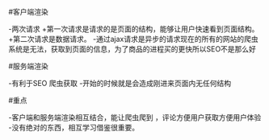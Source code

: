#客户端渲染

-两次请求
 +第一次请求是请求的是页面的结构，能够让用户快速看到页面结构。
 +第二次请求是数据请求。
-通过ajax请求是异步的请求现在的所有的网站的爬虫系统是无法，获取到页面的信息，为了商品的进程买的更快所以SEO不是那么好

#服务端渲染

-有利于SEO 爬虫获取
-开始的时候就是会造成刚进来页面内无任何结构

#重点

-客户端和服务端渲染相互结合，能让爬虫爬到 ，评论方便用户获取方便用户体验
-没有绝对的东西，相互学习借鉴很重要。
